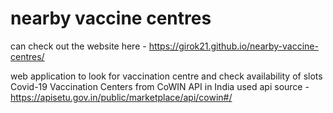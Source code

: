 # nearby vaccine centres
 can check out the website here -  https://girok21.github.io/nearby-vaccine-centres/
 
 web application to look for vaccination centre and check availability of slots Covid-19 Vaccination Centers from CoWIN API in India
 used api source - https://apisetu.gov.in/public/marketplace/api/cowin#/
